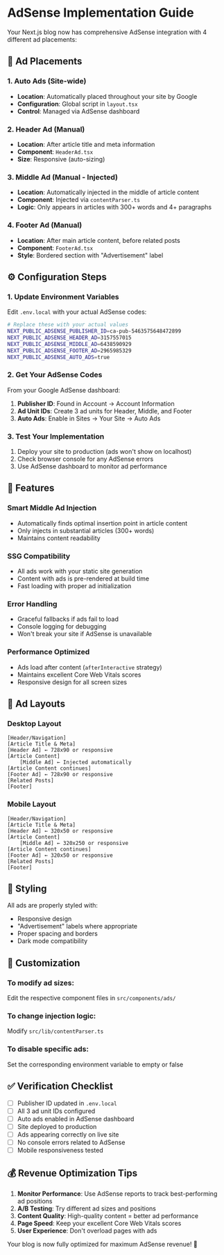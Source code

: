 # AdSense Implementation Guide

Your Next.js blog now has comprehensive AdSense integration with 4 different ad placements:

## 🎯 **Ad Placements**

### **1. Auto Ads** (Site-wide)
- **Location**: Automatically placed throughout your site by Google
- **Configuration**: Global script in `layout.tsx`
- **Control**: Managed via AdSense dashboard

### **2. Header Ad** (Manual)
- **Location**: After article title and meta information
- **Component**: `HeaderAd.tsx`
- **Size**: Responsive (auto-sizing)

### **3. Middle Ad** (Manual - Injected)
- **Location**: Automatically injected in the middle of article content
- **Component**: Injected via `contentParser.ts`
- **Logic**: Only appears in articles with 300+ words and 4+ paragraphs

### **4. Footer Ad** (Manual)
- **Location**: After main article content, before related posts
- **Component**: `FooterAd.tsx`
- **Style**: Bordered section with "Advertisement" label

## ⚙️ **Configuration Steps**

### **1. Update Environment Variables**
Edit `.env.local` with your actual AdSense codes:

```bash
# Replace these with your actual values
NEXT_PUBLIC_ADSENSE_PUBLISHER_ID=ca-pub-5463575648472899
NEXT_PUBLIC_ADSENSE_HEADER_AD=3157557015
NEXT_PUBLIC_ADSENSE_MIDDLE_AD=6438590929
NEXT_PUBLIC_ADSENSE_FOOTER_AD=2965985329
NEXT_PUBLIC_ADSENSE_AUTO_ADS=true
```

### **2. Get Your AdSense Codes**
From your Google AdSense dashboard:

1. **Publisher ID**: Found in Account → Account Information
2. **Ad Unit IDs**: Create 3 ad units for Header, Middle, and Footer
3. **Auto Ads**: Enable in Sites → Your Site → Auto Ads

### **3. Test Your Implementation**
1. Deploy your site to production (ads won't show on localhost)
2. Check browser console for any AdSense errors
3. Use AdSense dashboard to monitor ad performance

## 🚀 **Features**

### **Smart Middle Ad Injection**
- Automatically finds optimal insertion point in article content
- Only injects in substantial articles (300+ words)
- Maintains content readability

### **SSG Compatibility**
- All ads work with your static site generation
- Content with ads is pre-rendered at build time
- Fast loading with proper ad initialization

### **Error Handling**
- Graceful fallbacks if ads fail to load
- Console logging for debugging
- Won't break your site if AdSense is unavailable

### **Performance Optimized**
- Ads load after content (`afterInteractive` strategy)
- Maintains excellent Core Web Vitals scores
- Responsive design for all screen sizes

## 📱 **Ad Layouts**

### **Desktop Layout**
```
[Header/Navigation]
[Article Title & Meta]
[Header Ad] ← 728x90 or responsive
[Article Content]
    [Middle Ad] ← Injected automatically
[Article Content continues]
[Footer Ad] ← 728x90 or responsive
[Related Posts]
[Footer]
```

### **Mobile Layout**
```
[Header/Navigation]
[Article Title & Meta]
[Header Ad] ← 320x50 or responsive
[Article Content]
    [Middle Ad] ← 320x250 or responsive
[Article Content continues]
[Footer Ad] ← 320x50 or responsive
[Related Posts]
[Footer]
```

## 🎨 **Styling**

All ads are properly styled with:
- Responsive design
- "Advertisement" labels where appropriate
- Proper spacing and borders
- Dark mode compatibility

## 🔧 **Customization**

### **To modify ad sizes:**
Edit the respective component files in `src/components/ads/`

### **To change injection logic:**
Modify `src/lib/contentParser.ts`

### **To disable specific ads:**
Set the corresponding environment variable to empty or false

## ✅ **Verification Checklist**

- [ ] Publisher ID updated in `.env.local`
- [ ] All 3 ad unit IDs configured
- [ ] Auto ads enabled in AdSense dashboard
- [ ] Site deployed to production
- [ ] Ads appearing correctly on live site
- [ ] No console errors related to AdSense
- [ ] Mobile responsiveness tested

## 💰 **Revenue Optimization Tips**

1. **Monitor Performance**: Use AdSense reports to track best-performing ad positions
2. **A/B Testing**: Try different ad sizes and positions
3. **Content Quality**: High-quality content = better ad performance
4. **Page Speed**: Keep your excellent Core Web Vitals scores
5. **User Experience**: Don't overload pages with ads

Your blog is now fully optimized for maximum AdSense revenue! 🎯